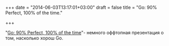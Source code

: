 +++
date = "2014-06-03T13:17:01+03:00"
draft = false
title = "Go: 90% Perfect, 100% of the time."

+++

<p>&quot;<a href="http://talks.golang.org/2014/gocon-tokyo.slide#1">Go: 90% Perfect, 100% of the time</a>&quot;- немного оффтопная презентация о том, насколько хорош Go.</p>

